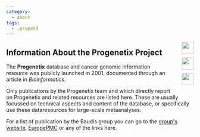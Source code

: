 ```yaml
---
category:
  - about
tags:
  - .prepend
---
```


<div style="display: block; width: 60px; clear: both; float: right;">

<a href="https://europepmc.org/search?query=Progenetix" taget="_BLANK">
<img class="textButton" style="width: 32px; height: auto; padding: 0px; margin-bottom: 10px; float: right;" src="http://progenetix.org/p/EuropePMC_64x64.png" />
</a>


<a href="https://scholar.google.com/scholar?hl=en&num=50&as_sdt=0%2C5&as_ylo=2001&q=%2BProgenetix+cancer+-progenetic" taget="_BLANK">
<img class="textButton" style="width: 32px; height: auto; padding: 0px; margin-bottom: 10px; float: right;" src="http://progenetix.org/p/gscholar_64x64.png" />
</a>


<a href="https://ncbi.nlm.nih.gov/pubmed/?term=Progenetix+NOT+progenetic" taget="_BLANK">
<img class="textButton" style="width: 32px; height: auto; padding: 0px; margin-bottom: 10px; float: right;" src="http://progenetix.org/p/pubmed_logo_64x64.png" />
</a>

</div>

## Information About the Progenetix Project

The __Progenetix__ database and cancer genomic information resource was publicly launched in 2001, documented through an article in _Bioinformatics_.

Only publications by the Progenetix team and which directly report on Progenetix and related resources are listed here. These are usually focussed on technical aspects and content of the database, or specifically use these dataresources for large-scale metaanalyses.

For a list of publication by the Baudis group you can go to the [group's website](https://info.baudisgroup.org/categories/publications.html),  [EuropePMC](https://europepmc.org/search?query=0000-0002-9903-4248) or any of the links here.



